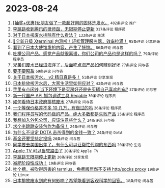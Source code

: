 # 2023-08-24

1. [[抽奖+优惠]女朋友做了一款超好用的固体洗发水。](https://www.v2ex.com/t/967824) `402条评论` `推广`
1. [李跳跳收到腾讯的律师函，无限期停止更新](https://www.v2ex.com/t/967813) `317条评论` `程序员`
1. [对于日本核废水排除有什么看法？](https://www.v2ex.com/t/967976) `133条评论` `生活`
1. [🎉全新升级 Xterminal 内测啦！轻松管理服务器，效率拉满！](https://www.v2ex.com/t/967928) `95条评论` `分享创造`
1. [看到了日本大使馆发的内容，产生了恍惚。](https://www.v2ex.com/t/967995) `86条评论` `问与答`
1. [吐槽公司产品，感觉产品就很离谱，你们公司的产品也是这样的吗？](https://www.v2ex.com/t/967873) `79条评论` `程序员`
1. [兄弟们废水已经进海洋了，后面吃点海产品如何辨别好坏](https://www.v2ex.com/t/967950) `77条评论` `问与答`
1. [要不要囤盐](https://www.v2ex.com/t/967832) `69条评论` `问与答`
1. [关于日本核污水， v2 精日真是多！](https://www.v2ex.com/t/968048) `51条评论` `分享发现`
1. [日本排放核污水后，大家生活里如何应对？](https://www.v2ex.com/t/967945) `43条评论` `问与答`
1. [手里有点闲钱,当下环境下是买房好还是先买辆自己喜欢的车?](https://www.v2ex.com/t/967990) `37条评论` `问与答`
1. [新一代国产 API 抓包调试工具 Reqable](https://www.v2ex.com/t/968017) `30条评论` `程序员`
1. [如何看待日本政府排核废水](https://www.v2ex.com/t/967978) `27条评论` `问与答`
1. [一个等保价格差不多 10 几万，有做过的吗](https://www.v2ex.com/t/967816) `26条评论` `程序员`
1. [我们程序员写的代码做的产品，绝大多数都是失败产品](https://www.v2ex.com/t/968003) `25条评论` `程序员`
1. [我想加入外包公司，应该注意些什么？](https://www.v2ex.com/t/967923) `24条评论` `问与答`
1. [求个李跳跳安装包作为备份！](https://www.v2ex.com/t/967821) `24条评论` `问与答`
1. [为什么不设定 DOTA 击杀得到的金钱一致？](https://www.v2ex.com/t/967820) `24条评论` `DotA`
1. [基金还要坚持定投吗](https://www.v2ex.com/t/967892) `20条评论` `问与答`
1. [同学要去美国出差了，有什么可以让帮忙代购的东西吗](https://www.v2ex.com/t/967879) `20条评论` `生活`
1. [Apple TV 可以当软路由了](https://www.v2ex.com/t/967837) `20条评论` `Apple TV`
1. [李跳跳无限期停止更新](https://www.v2ex.com/t/967817) `20条评论` `分享发现`
1. [减肥阶段性成功！](https://www.v2ex.com/t/967986) `19条评论` `问与答`
1. [吐个槽，被吹得厉害的 termius，免费版居然不支持 http/socks proxy](https://www.v2ex.com/t/967889) `19条评论` `Linux`
1. [日本排放废水到底有何影响？希望能看到客观科学的回答。](https://www.v2ex.com/t/968046) `18条评论` `问与答`
